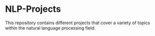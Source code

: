 # NLP-Projects
This repository contains different projects that cover a variety of topics within the natural language processing field.

